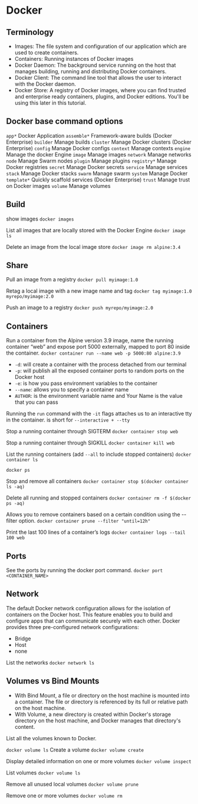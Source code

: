 # Docker

## Terminology

- Images: The file system and configuration of our application which are used to create containers.
- Containers: Running instances of Docker images
- Docker Daemon:  The background service running on the host that manages building, running and distributing Docker containers.
- Docker Client: The command line tool that allows the user to interact with the Docker daemon.
- Docker Store: A registry of Docker images, where you can find trusted and enterprise ready containers, plugins, and Docker editions. You'll be using this later in this tutorial.

## Docker base command options

`app*` Docker Application
`assemble*` Framework-aware builds (Docker Enterprise)
`builder` Manage builds
`cluster` Manage Docker clusters (Docker Enterprise)
`config` Manage Docker configs
`context` Manage contexts
`engine` Manage the docker Engine
`image` Manage images
`network` Manage networks
`node` Manage Swarm nodes
`plugin` Manage plugins
`registry*` Manage Docker registries
`secret` Manage Docker secrets
`service` Manage services
`stack` Manage Docker stacks
`swarm` Manage swarm
`system` Manage Docker
`template*` Quickly scaffold services (Docker Enterprise)
`trust` Manage trust on Docker images
`volume` Manage volumes

## Build

show images
`docker images`

List all images that are locally stored with the Docker Engine
`docker image ls`

Delete an image from the local image store
`docker image rm alpine:3.4`

## Share
Pull an image from a registry
`docker pull myimage:1.0`

Retag a local image with a new image name and tag
`docker tag myimage:1.0 myrepo/myimage:2.0`

Push an image to a registry
`docker push myrepo/myimage:2.0`

## Containers

Run a container from the Alpine version 3.9 image, name the running container “web” and expose port 5000 externally, mapped to port 80 inside the container.
`docker container run --name web -p 5000:80 alpine:3.9`

- `-d`: will create a container with the process detached from our terminal
- `-p`: will publish all the exposed container ports to random ports on the Docker host
- `-e`: is how you pass environment variables to the container
- `--name`: allows you to specify a container name
- `AUTHOR`: is the environment variable name and Your Name is the value that you can pass

Running the `run` command with the `-it` flags attaches us to an interactive tty in the container.  is short for `--interactive + --tty`

Stop a running container through SIGTERM
`docker container stop web`

Stop a running container through SIGKILL
`docker container kill web`

List the running containers (add `--all` to include stopped containers)
`docker container ls`

`docker ps`

Stop and remove all containers
`docker container stop $(docker container ls -aq)`

Delete all running and stopped containers
`docker container rm -f $(docker ps -aq)`

Allows you to remove containers based on a certain condition using the --filter option.
`docker container prune --filter "until=12h"`

Print the last 100 lines of a container’s logs
`docker container logs --tail 100 web`


## Ports

See the ports by running the docker port command.
`docker port <CONTAINER_NAME>`
## Network

The default Docker network configuration allows for the isolation of containers on the Docker host. This feature enables you to build and configure apps that can communicate securely with each other.
Docker provides three pre-configured network configurations:

- Bridge
- Host
- none

List the networks
`docker network ls`

## Volumes vs Bind Mounts

- With Bind Mount, a file or directory on the host machine is mounted into a container. The file or directory is referenced by its full or relative path on the host machine.
- With Volume, a new directory is created within Docker's storage directory on the host machine, and Docker manages that directory's content.

List all the volumes known to Docker.

`docker volume ls`
Create a volume
`docker volume create`

Display detailed information on one or more volumes
`docker volume inspect`

List volumes
`docker volume ls`

Remove all unused local volumes
`docker volume prune`

Remove one or more volumes
`docker volume rm`